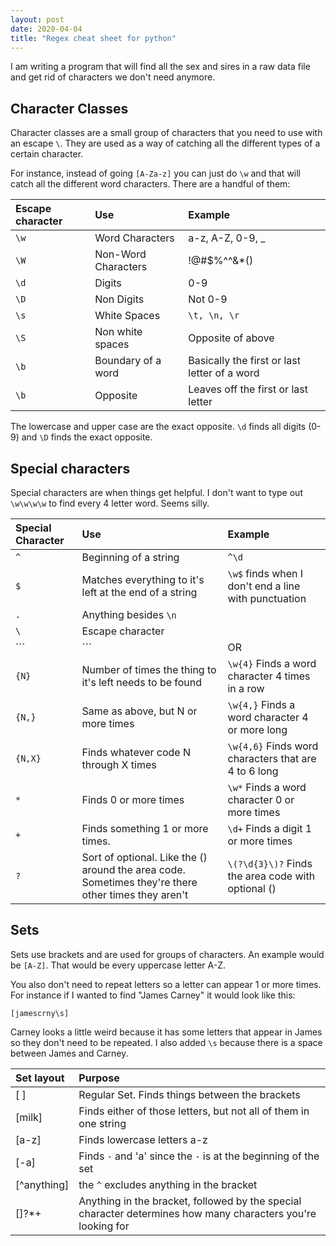 ```yaml
---
layout: post
date: 2020-04-04
title: "Regex cheat sheet for python"
---
```


I am writing a program that will find all the sex and sires in a raw data file and get rid of characters we don't need anymore.

## Character Classes

Character classes are a small group of characters that you need to use with an escape ```\```. They are used as a way of catching all the different types of a certain character.

For instance, instead of going ```[A-Za-z]``` you can just do ```\w``` and that will catch all the different word characters. There are a handful of them:

| Escape character | Use | Example |
| :------------- | :------------- | :------------- |
| ```\w``` | Word Characters | a-z, A-Z, 0-9, _ |
| ```\W```   | Non-Word Characters   | !@#$%^^&*()   |
| ```\d```   | Digits   | 0-9   |
| ```\D```   | Non Digits   | Not 0-9  |
| ```\s```  | White Spaces   | ```\t, \n, \r```   |
| ```\S```   | Non white spaces   | Opposite of above   |
| ```\b```   | Boundary of a word   | Basically the first or last letter of a word   |
| ```\b```   | Opposite   | Leaves off the first or last letter   |

The lowercase and upper case are the exact opposite. ```\d``` finds all digits (0-9) and ```\D``` finds the exact opposite.


## Special characters

Special characters are when things get helpful. I don't want to type out ```\w\w\w\w``` to find every 4 letter word. Seems silly.

| Special Character | Use | Example |
| :------------- | :------------- | :------------- |
| ```^``` | Beginning of a string | ```^\d``` |
|```$```   | Matches everything to it's left at the end of a string | ```\w$``` finds when I don't end a line with punctuation |
| ```.```   | Anything besides ```\n```   |   |
| ```\```   | Escape character   |   |
| ```|```   | OR   | ```A|B``` A OR B   |
| ```{N}```   | Number of times the thing to it's left needs to be found   | ```\w{4}``` Finds a word character 4 times in a row  |
| ```{N,}```   | Same as above, but N or more times   | ```\w{4,}``` Finds a word character 4 or more long  |
| ```{N,X}```   | Finds whatever code N through X times   | ```\w{4,6}``` Finds word characters that are 4 to 6 long   |
| ```*```   | Finds 0 or more times   | ```\w*``` Finds a word character 0 or more times   |
| ```+```   | Finds something 1 or more times.   | ```\d+``` Finds a digit 1 or more times   |
| ```?```   | Sort of optional. Like the () around the area code. Sometimes they're there other times they aren't   | ```\(?\d{3}\)?``` Finds the area code with optional ()   |


## Sets

Sets use brackets and are used for groups of characters. An example would be ```[A-Z]```. That would be every uppercase letter A-Z.

You also don't need to repeat letters so a letter can appear 1 or more times. For instance if I wanted to find "James Carney" it would look like this:

```
[jamescrny\s]
```

Carney looks a little weird because it has some letters that appear in James so they don't need to be repeated. I also added ```\s``` because there is a space between James and Carney.

| Set layout | Purpose |
| :------------- | :------------- |
| [ ] | Regular Set. Finds things between the brackets |
| [milk] | Finds either of those letters, but not all of them in one string |
| [a-z]   | Finds lowercase letters a-z   |
| [-a]   | Finds ```-``` and 'a' since the ```-``` is at the beginning of the set   |
| [^anything]   | the ```^``` excludes anything in the bracket   |
| []?*+   | Anything in the bracket, followed by the special character determines how many characters you're looking for   |
